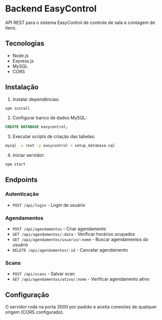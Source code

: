 # Backend EasyControl

API REST para o sistema EasyControl de controle de sala e contagem de itens.

## Tecnologias

- Node.js
- Express.js
- MySQL
- CORS

## Instalação

1. Instalar dependências:
```bash
npm install
```

2. Configurar banco de dados MySQL:
```sql
CREATE DATABASE easycontrol;
```

3. Executar scripts de criação das tabelas:
```bash
mysql -u root -p easycontrol < setup_database.sql
```

4. Iniciar servidor:
```bash
npm start
```

## Endpoints

### Autenticação
- `POST /api/login` - Login de usuário

### Agendamentos
- `POST /api/agendamentos` - Criar agendamento
- `GET /api/agendamentos/:data` - Verificar horários ocupados
- `GET /api/agendamentos/usuario/:nome` - Buscar agendamentos do usuário
- `DELETE /api/agendamentos/:id` - Cancelar agendamento

### Scans
- `POST /api/scans` - Salvar scan
- `GET /api/agendamentos/ativo/:nome` - Verificar agendamento ativo

## Configuração

O servidor roda na porta 3000 por padrão e aceita conexões de qualquer origem (CORS configurado).